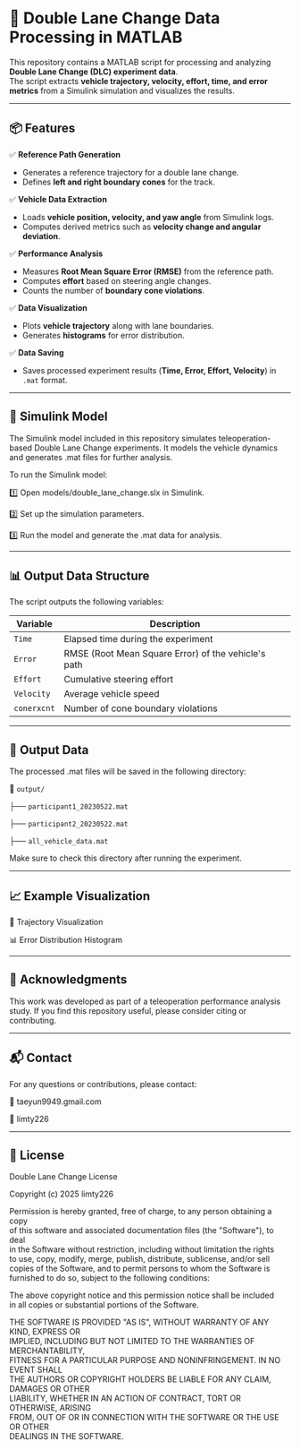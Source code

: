 # 🚗 Double Lane Change Data Processing in MATLAB

This repository contains a MATLAB script for processing and analyzing **Double Lane Change (DLC) experiment data**.  
The script extracts **vehicle trajectory, velocity, effort, time, and error metrics** from a Simulink simulation and visualizes the results.

---

## 📦 Features

✅ **Reference Path Generation**  
- Generates a reference trajectory for a double lane change.  
- Defines **left and right boundary cones** for the track.

✅ **Vehicle Data Extraction**  
- Loads **vehicle position, velocity, and yaw angle** from Simulink logs.  
- Computes derived metrics such as **velocity change and angular deviation**.

✅ **Performance Analysis**  
- Measures **Root Mean Square Error (RMSE)** from the reference path.  
- Computes **effort** based on steering angle changes.  
- Counts the number of **boundary cone violations**.

✅ **Data Visualization**  
- Plots **vehicle trajectory** along with lane boundaries.  
- Generates **histograms** for error distribution.

✅ **Data Saving**  
- Saves processed experiment results (**Time, Error, Effort, Velocity**) in `.mat` format.

---
## 🔹 Simulink Model
The Simulink model included in this repository simulates teleoperation-based Double Lane Change experiments.
It models the vehicle dynamics and generates .mat files for further analysis.

To run the Simulink model:

1️⃣ Open models/double_lane_change.slx in Simulink.

2️⃣ Set up the simulation parameters.

3️⃣ Run the model and generate the .mat data for analysis.

---
## 📊 Output Data Structure

The script outputs the following variables:

| Variable   | Description                                          |
|------------|------------------------------------------------------|
| `Time`     | Elapsed time during the experiment                  |
| `Error`    | RMSE (Root Mean Square Error) of the vehicle's path |
| `Effort`   | Cumulative steering effort                          |
| `Velocity` | Average vehicle speed                               |
| `conerxcnt` | Number of cone boundary violations                  |

---

## 📁 Output Data
The processed .mat files will be saved in the following directory:

📂 `output/`

  ├── `participant1_20230522.mat`
  
  ├── `participant2_20230522.mat`
  
  ├── `all_vehicle_data.mat`
  
Make sure to check this directory after running the experiment.

---
## 📈 Example Visualization

🚀 Trajectory Visualization

📊 Error Distribution Histogram

---

## 🤝 Acknowledgments
This work was developed as part of a teleoperation performance analysis study. If you find this repository useful, please consider citing or contributing.

---

## 📬 Contact
For any questions or contributions, please contact:

📧 taeyun9949.gmail.com

🔗 limty226

---

## 📜 License

Double Lane Change License  

Copyright (c) 2025 limty226 

Permission is hereby granted, free of charge, to any person obtaining a copy  
of this software and associated documentation files (the "Software"), to deal  
in the Software without restriction, including without limitation the rights  
to use, copy, modify, merge, publish, distribute, sublicense, and/or sell  
copies of the Software, and to permit persons to whom the Software is  
furnished to do so, subject to the following conditions:  

The above copyright notice and this permission notice shall be included  
in all copies or substantial portions of the Software.  

THE SOFTWARE IS PROVIDED "AS IS", WITHOUT WARRANTY OF ANY KIND, EXPRESS OR  
IMPLIED, INCLUDING BUT NOT LIMITED TO THE WARRANTIES OF MERCHANTABILITY,  
FITNESS FOR A PARTICULAR PURPOSE AND NONINFRINGEMENT. IN NO EVENT SHALL  
THE AUTHORS OR COPYRIGHT HOLDERS BE LIABLE FOR ANY CLAIM, DAMAGES OR OTHER  
LIABILITY, WHETHER IN AN ACTION OF CONTRACT, TORT OR OTHERWISE, ARISING  
FROM, OUT OF OR IN CONNECTION WITH THE SOFTWARE OR THE USE OR OTHER  
DEALINGS IN THE SOFTWARE.

